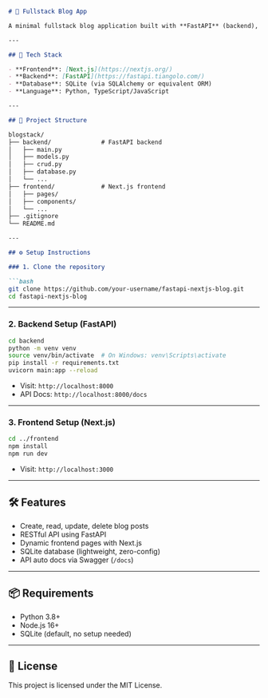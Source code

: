 ```markdown
# 📝 Fullstack Blog App

A minimal fullstack blog application built with **FastAPI** (backend), **Next.js** (frontend), and **SQLite** as the database. It supports basic blog post CRUD operations, dynamic routing, and a clean API-first architecture.

---

## 🚀 Tech Stack

- **Frontend**: [Next.js](https://nextjs.org/)
- **Backend**: [FastAPI](https://fastapi.tiangolo.com/)
- **Database**: SQLite (via SQLAlchemy or equivalent ORM)
- **Language**: Python, TypeScript/JavaScript

---

## 📁 Project Structure

blogstack/
├── backend/              # FastAPI backend
│   ├── main.py
│   ├── models.py
│   ├── crud.py
│   ├── database.py
│   └── ...
├── frontend/             # Next.js frontend
│   ├── pages/
│   ├── components/
│   └── ...
├── .gitignore
└── README.md

---

## ⚙️ Setup Instructions

### 1. Clone the repository

```bash
git clone https://github.com/your-username/fastapi-nextjs-blog.git
cd fastapi-nextjs-blog
```

---

### 2. Backend Setup (FastAPI)

```bash
cd backend
python -m venv venv
source venv/bin/activate  # On Windows: venv\Scripts\activate
pip install -r requirements.txt
uvicorn main:app --reload
```

- Visit: `http://localhost:8000`
- API Docs: `http://localhost:8000/docs`

---

### 3. Frontend Setup (Next.js)

```bash
cd ../frontend
npm install
npm run dev
```

- Visit: `http://localhost:3000`

---

## 🛠 Features

- Create, read, update, delete blog posts
- RESTful API using FastAPI
- Dynamic frontend pages with Next.js
- SQLite database (lightweight, zero-config)
- API auto docs via Swagger (`/docs`)

---

## 📦 Requirements

- Python 3.8+
- Node.js 16+
- SQLite (default, no setup needed)

---

## 📄 License

This project is licensed under the MIT License.
```
